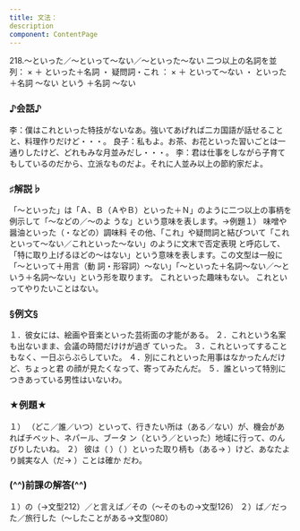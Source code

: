 ```yaml
---
title: 文法：
description
component: ContentPage
---
```



218.～といった／～といって～ない／～といった～ない
二つ以上の名詞を並列： × ＋ といった＋名詞 ・
疑問詞・これ ： × ＋ といって～ない ・
といった＋名詞 ～ない
という ＋名詞 ～ない
### ♪会話♪
李：僕はこれといった特技がないなあ。強いてあげれば二カ国語が話せることと、料理作りだけど・・・。 良子：私もよ。お茶、お花といった習いごとは一通りしたけど、どれもみな月並みだし・・・。
李：君は仕事をしながら子育てもしているのだから、立派なものだよ。それに人並み以上の節約家だよ。
### ♯解説♭
「～といった」は「Ａ、Ｂ（ＡやＢ）といった＋Ｎ」のように二つ以上の事柄を例示して「～などの／～のよ うな」という意味を表します。→例題１）
味噌や醤油といった（・などの）調味料 その他、「これ」や疑問詞と結びついて「これといって～ない／これといった～ない」のように文末で否定表現
と呼応して、「特に取り上げるほどの～はない」という意味を表します。この文型は一般に「～といって＋用言（動
詞・形容詞）～ない」「～といった＋名詞～ない／～という＋名詞～ない」という形を取ります。 これといった趣味もない。
これといってやりたいことはない。
### §例文§
１．彼女には、絵画や音楽といった芸術面の才能がある。
２．これという名案も出ないまま、会議の時間だけけが過ぎ ていった。
３．これといってすることもなく、一日ぶらぶらしていた。
４．別にこれといった用事はなかったんだけど、ちょっと君 の顔が見たくなって、寄ってみたんだ。
５．誰といって特別につきあっている男性はいないわ。
### ★例題★
１） （どこ／誰／いつ）といって、行きたい所は（ある／ない）が、機会があればチベット、ネパール、ブータ ン（という／といった）地域に行って、のんびりしたいね。
２） 彼は（ ）（ ）といった取り柄も（ある→ ）けど、あなたより誠実な人（だ→ ）ことは確か だわ。
### (^^)前課の解答(^^)
１）の（→文型212）／と言えば／その（～そのもの→文型126）
２）ば／だった／旅行した（～したことがある→文型080）
